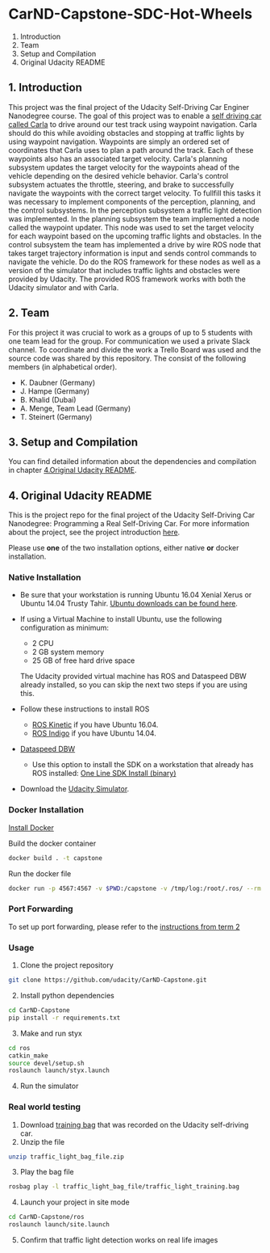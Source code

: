 # CarND-Capstone-SDC-Hot-Wheels

1. Introduction
2. Team
3. Setup and Compilation
4. Original Udacity README

[//]: # (Image References)
[image1]: ./20180301_plannertest.png  "Planner in action"

## 1. Introduction
This project was the final project of the Udacity Self-Driving Car Enginer Nanodegree course. The goal of this project was to enable a [self driving car called Carla](https://medium.com/udacity/how-the-udacity-self-driving-car-works-575365270a40) to drive around our test track using waypoint navigation. Carla should do this while avoiding obstacles and stopping at traffic lights by using waypoint navigation. Waypoints are simply an ordered set of coordinates that Carla uses to plan a path around the track. Each of these waypoints also has an associated target velocity. Carla's planning subsystem updates the target velocity for the waypoints ahead of the vehicle depending on the desired vehicle behavior. Carla's control subsystem actuates the throttle, steering, and brake to successfully navigate the waypoints with the correct target velocity.
To fullfill this tasks it was necessary to implement components of the perception, planning, and the control subsystems. In the perception subsystem a traffic light detection was implemented. In the planning subsystem the team implemented a node called the waypoint updater. This node was used to set the target velocity for each waypoint based on the upcoming traffic lights and obstacles. In the control subsystem the team has implemented a drive by wire ROS node that takes target trajectory information is input and sends control commands to navigate the vehicle.
Do do the ROS framework for these nodes as well as a version of the simulator that includes traffic lights and obstacles were provided by Udacity. The provided ROS framework works with both the Udacity simulator and with Carla.

## 2. Team
For this project it was crucial to work as a groups of up to 5 students with one team lead for the group. For communication we used a private Slack channel. To coordinate and divide the work a Trello Board was used and the source code was shared by this repository. The consist of the following members (in alphabetical order).

* K. Daubner (Germany)
* J. Hampe (Germany)
* B. Khalid (Dubai)
* A. Menge, Team Lead (Germany)
* T. Steinert (Germany)

## 3. Setup and Compilation
You can find detailed information about the dependencies and compilation in chapter [4.Original Udacity README](#Udacity).

<a name="Udacity"></a>
## 4. Original Udacity README

This is the project repo for the final project of the Udacity Self-Driving Car Nanodegree: Programming a Real Self-Driving Car. For more information about the project, see the project introduction [here](https://classroom.udacity.com/nanodegrees/nd013/parts/6047fe34-d93c-4f50-8336-b70ef10cb4b2/modules/e1a23b06-329a-4684-a717-ad476f0d8dff/lessons/462c933d-9f24-42d3-8bdc-a08a5fc866e4/concepts/5ab4b122-83e6-436d-850f-9f4d26627fd9).

Please use **one** of the two installation options, either native **or** docker installation.

### Native Installation

* Be sure that your workstation is running Ubuntu 16.04 Xenial Xerus or Ubuntu 14.04 Trusty Tahir. [Ubuntu downloads can be found here](https://www.ubuntu.com/download/desktop).
* If using a Virtual Machine to install Ubuntu, use the following configuration as minimum:
  * 2 CPU
  * 2 GB system memory
  * 25 GB of free hard drive space

  The Udacity provided virtual machine has ROS and Dataspeed DBW already installed, so you can skip the next two steps if you are using this.

* Follow these instructions to install ROS
  * [ROS Kinetic](http://wiki.ros.org/kinetic/Installation/Ubuntu) if you have Ubuntu 16.04.
  * [ROS Indigo](http://wiki.ros.org/indigo/Installation/Ubuntu) if you have Ubuntu 14.04.
* [Dataspeed DBW](https://bitbucket.org/DataspeedInc/dbw_mkz_ros)
  * Use this option to install the SDK on a workstation that already has ROS installed: [One Line SDK Install (binary)](https://bitbucket.org/DataspeedInc/dbw_mkz_ros/src/81e63fcc335d7b64139d7482017d6a97b405e250/ROS_SETUP.md?fileviewer=file-view-default)
* Download the [Udacity Simulator](https://github.com/udacity/CarND-Capstone/releases).

### Docker Installation
[Install Docker](https://docs.docker.com/engine/installation/)

Build the docker container
```bash
docker build . -t capstone
```

Run the docker file
```bash
docker run -p 4567:4567 -v $PWD:/capstone -v /tmp/log:/root/.ros/ --rm -it capstone
```

### Port Forwarding
To set up port forwarding, please refer to the [instructions from term 2](https://classroom.udacity.com/nanodegrees/nd013/parts/40f38239-66b6-46ec-ae68-03afd8a601c8/modules/0949fca6-b379-42af-a919-ee50aa304e6a/lessons/f758c44c-5e40-4e01-93b5-1a82aa4e044f/concepts/16cf4a78-4fc7-49e1-8621-3450ca938b77)

### Usage

1. Clone the project repository
```bash
git clone https://github.com/udacity/CarND-Capstone.git
```

2. Install python dependencies
```bash
cd CarND-Capstone
pip install -r requirements.txt
```
3. Make and run styx
```bash
cd ros
catkin_make
source devel/setup.sh
roslaunch launch/styx.launch
```
4. Run the simulator

### Real world testing
1. Download [training bag](https://s3-us-west-1.amazonaws.com/udacity-selfdrivingcar/traffic_light_bag_file.zip) that was recorded on the Udacity self-driving car.
2. Unzip the file
```bash
unzip traffic_light_bag_file.zip
```
3. Play the bag file
```bash
rosbag play -l traffic_light_bag_file/traffic_light_training.bag
```
4. Launch your project in site mode
```bash
cd CarND-Capstone/ros
roslaunch launch/site.launch
```
5. Confirm that traffic light detection works on real life images

